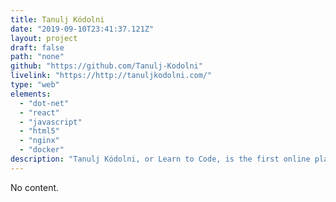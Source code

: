 ```yaml
---
title: Tanulj Kódolni
date: "2019-09-10T23:41:37.121Z"
layout: project
draft: false
path: "none"
github: "https://github.com/Tanulj-Kodolni"
livelink: "https://http://tanuljkodolni.com/"
type: "web"
elements:
  - "dot-net"
  - "react"
  - "javascript"
  - "html5"
  - "nginx"
  - "docker"
description: "Tanulj Kódolni, or Learn to Code, is the first online platform for learning to code in Hungarian. TK offers video lessons and programming challenges designed for beginners to the tech world. While the entirety of the TK codebase is not public, some elements have been released as open-source repositories. Please not that the TK platform itself is only accessible from within Hungary at this time."
---
```


No content.